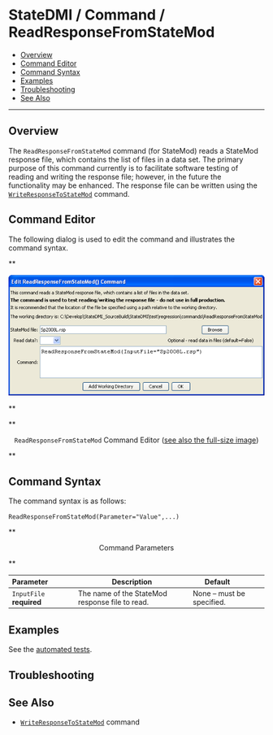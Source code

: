 # StateDMI / Command / ReadResponseFromStateMod #

* [Overview](#overview)
* [Command Editor](#command-editor)
* [Command Syntax](#command-syntax)
* [Examples](#examples)
* [Troubleshooting](#troubleshooting)
* [See Also](#see-also)

-------------------------

## Overview ##

The `ReadResponseFromStateMod` command (for StateMod)
reads a StateMod response file, which contains the list of files in a data set.
The primary purpose of this command currently is to facilitate software testing of reading and writing the response file;
however, in the future the functionality may be enhanced.
The response file can be written using the
[`WriteResponseToStateMod`](../WriteResponseToStateMod/WriteResponseToStateMod) command.

## Command Editor ##

The following dialog is used to edit the command and illustrates the command syntax.

**<p style="text-align: center;">
![ReadResponseFromStateMod](ReadResponseFromStateMod.png)
</p>**

**<p style="text-align: center;">
`ReadResponseFromStateMod` Command Editor (<a href="../ReadResponseFromStateMod.png">see also the full-size image</a>)
</p>**

## Command Syntax ##

The command syntax is as follows:

```text
ReadResponseFromStateMod(Parameter="Value",...)
```
**<p style="text-align: center;">
Command Parameters
</p>**

| **Parameter**&nbsp;&nbsp;&nbsp;&nbsp;&nbsp;&nbsp;&nbsp;&nbsp;&nbsp;&nbsp;&nbsp;&nbsp; | **Description** | **Default**&nbsp;&nbsp;&nbsp;&nbsp;&nbsp;&nbsp;&nbsp;&nbsp;&nbsp;&nbsp; |
| --------------|-----------------|----------------- |
| `InputFile`<br>**required** | The name of the StateMod response file to read. | None – must be specified. |


## Examples ##

See the [automated tests](https://github.com/OpenCDSS/cdss-app-statedmi-test/tree/master/test/regression/commands/ReadResponseFromStateMod).

## Troubleshooting ##

## See Also ##

* [`WriteResponseToStateMod`](../WriteResponseToStateMod/WriteResponseToStateMod) command

